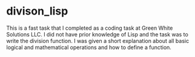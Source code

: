 # divison_lisp
This is a fast task that I completed as a coding task at Green White Solutions LLC. I did not have prior knowledge of Lisp and the task was to write the division function. I was given a short explanation about all basic logical and mathematical operations and how to define a function.
